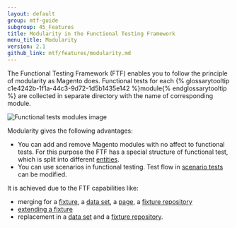 ```yaml
---
layout: default
group: mtf-guide
subgroup: 45_Features
title: Modularity in the Functional Testing Framework
menu_title: Modularity
version: 2.1
github_link: mtf/features/modularity.md
---
```


The Functional Testing Framework (FTF) enables you to follow the principle of modularity as Magento does. Functional tests for each {% glossarytooltip c1e4242b-1f1a-44c3-9d72-1d5b1435e142 %}module{% endglossarytooltip %} are collected in separate directory with the name of corresponding module.

![Functional tests modules image]({{site.baseurl}}common/images/ftf/mtf_modularity_dirs.png)

Modularity gives the following advantages:

 - You can add and remove Magento modules with no affect to functional tests. For this purpose the FTF has a special structure of functional test, which is split into different [entities].
 - You can use scenarios in functional testing. Test flow in [scenario tests] can be modified.

It is achieved due to the FTF capabilities like:

 - merging for a [fixture], a [data set], a [page], a [fixture repository]
 - [extending a fixture]
 - replacement in a [data set] and a [fixture repository].


<!-- LINK DEFINITIONS -->

[entities]: {{page.baseurl}}mtf/mtf_entities.html
[scenario tests]: {{page.baseurl}}mtf/mtf_entities/mtf_scenariotest.html
[fixture]: {{page.baseurl}}mtf/mtf_entities/mtf_fixture.html
[extending a fixture]: {{page.baseurl}}mtf/mtf_entities/mtf_fixture.html#mtf_fixture_extend
[data set]: {{page.baseurl}}mtf/mtf_entities/mtf_dataset.html
[page]: {{page.baseurl}}mtf/mtf_entities/mtf_page.html
[fixture repository]: {{page.baseurl}}mtf/mtf_entities/mtf_fixture-repo.html
